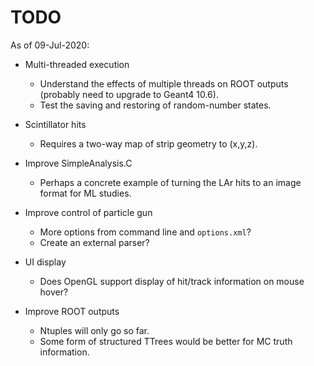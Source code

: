# TODO 

As of 09-Jul-2020:

- Multi-threaded execution
   - Understand the effects of multiple threads on ROOT outputs (probably need to upgrade to Geant4 10.6).
   - Test the saving and restoring of random-number states.

- Scintillator hits
   - Requires a two-way map of strip geometry to (x,y,z).

- Improve SimpleAnalysis.C
   - Perhaps a concrete example of turning the LAr hits to an image format for ML studies.

- Improve control of particle gun
   - More options from command line and `options.xml`?
   - Create an external parser?

- UI display
   - Does OpenGL support display of hit/track information on mouse hover?
   
- Improve ROOT outputs
   - Ntuples will only go so far. 
   - Some form of structured TTrees would be better for MC truth information. 
